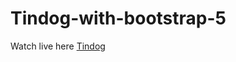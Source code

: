 # Tindog-with-bootstrap-5
 Watch live here <a href = 'https://abdul-azim-sarkar.github.io/Tindog-with-bootstrap5/'> Tindog </a>
